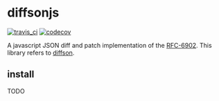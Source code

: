 # diffsonjs

[![travis_ci](https://img.shields.io/travis/henoc/diffsonjs.svg)](https://travis-ci.org/henoc/diffsonjs)
[![codecov](https://img.shields.io/codecov/c/github/henoc/diffsonjs.svg)](https://codecov.io/gh/henoc/diffsonjs)

A javascript JSON diff and patch implementation of the [RFC-6902](https://tools.ietf.org/html/rfc6902). This library refers to [diffson](https://github.com/gnieh/diffson).

## install

TODO
